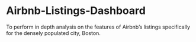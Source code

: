# Airbnb-Listings-Dashboard
To perform in depth analysis on the features of Airbnb’s listings specifically for the densely populated city, Boston.
